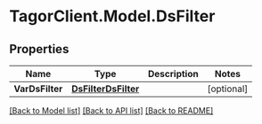 # TagorClient.Model.DsFilter

## Properties

Name | Type | Description | Notes
------------ | ------------- | ------------- | -------------
**VarDsFilter** | [**DsFilterDsFilter**](DsFilterDsFilter.md) |  | [optional] 

[[Back to Model list]](../README.md#documentation-for-models) [[Back to API list]](../README.md#documentation-for-api-endpoints) [[Back to README]](../README.md)

